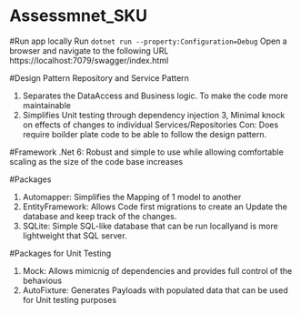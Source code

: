 # Assessmnet_SKU

#Run app locally
Run ```dotnet run --property:Configuration=Debug```
Open a browser and navigate to the following URL https://localhost:7079/swagger/index.html

#Design Pattern
Repository and Service Pattern
1. Separates the DataAccess and Business logic. To make the code more maintainable
2. Simplifies Unit testing through dependency injection
3, Minimal knock on effects of changes to individual Services/Repositories
Con: Does require boilder plate code to be able to follow the design pattern.

#Framework
.Net 6: Robust and simple to use while allowing comfortable scaling as the size of the code base increases

#Packages
1. Automapper: Simplifies the Mapping of 1 model to another
2. EntityFramework: Allows Code first migrations to create an Update the database and keep track of the changes.
3. SQLite: Simple SQL-like database that can be run locallyand is more lightweight that SQL server.

#Packages for Unit Testing
1. Mock: Allows mimicnig of dependencies and provides full control of the behavious
2. AutoFixture: Generates Payloads with populated data that can be used for Unit testing purposes